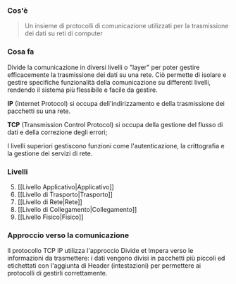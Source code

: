 
### Cos'è 

>Un insieme di protocolli di comunicazione utilizzati per la trasmissione dei dati su reti di computer

### Cosa fa

Divide la comunicazione in diversi livelli o "layer" per poter gestire efficacemente la trasmissione dei dati su una rete.
Ciò permette di isolare e gestire specifiche funzionalità della comunicazione su differenti livelli, rendendo il sistema più flessibile e facile da gestire.

**IP** (Internet Protocol) si occupa dell'indirizzamento e della trasmissione dei pacchetti su una rete. 

**TCP** (Transmission Control Protocol) si occupa della gestione del flusso di dati e della correzione degli errori;

I livelli superiori gestiscono funzioni come l'autenticazione, la crittografia e la gestione dei servizi di rete.

### Livelli

5. [[Livello Applicativo|Applicativo]]
4. [[Livello di Trasporto|Trasporto]]
3. [[Livello di Rete|Rete]]
2. [[Livello di Collegamento|Collegamento]]
1. [[Livello Fisico|Fisico]]



### Approccio verso la comunicazione
Il protocollo TCP IP utilizza l'approccio Divide et Impera verso le informazioni da trasmettere:
i dati vengono divisi in pacchetti più piccoli ed etichettati con l'aggiunta di Header (intestazioni) per permettere ai protocolli di gestirli correttamente.